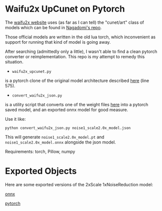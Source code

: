 # Waifu2x UpCunet on Pytorch

The [waifu2x website](http://waifu2x.udp.jp/) uses (as far as I can tell) the "cunet/art" class of models which can be found in [Nagadomi's repo](https://github.com/nagadomi/waifu2x/tree/master/models/cunet/art).

Those official models are written in the old lua torch, which inconvenient as support for running that kind of model is going away.

After searching (admittedly only a little), I wasn't able to find a clean pytorch converter or reimplementation. This repo is my attempt to remedy this situation.

- `waifu2x_upcunet.py` 

is a pytorch clone of the original model architecture described [here](https://github.com/nagadomi/waifu2x/blob/master/lib/srcnn.lua) (line 575).

- `convert_waifu2x_json.py` 

is a utility script that converts one of the weight files [here](https://github.com/nagadomi/waifu2x/tree/master/models/cunet/art) into a pytorch saved model, and an exported onnx model for good measure.

Use it like:

```
python convert_waifu2x_json.py noise1_scale2.0x_model.json
```

This will generate `noise1_scale2.0x_model.pt` and `noise1_scale2.0x_model.onnx` alongside the json model.

Requirements: torch, Pillow, numpy

# Exported Objects

Here are some exported versions of the 2xScale 1xNoiseReduction model:

[onnx](https://hivemind-repo.s3-us-west-2.amazonaws.com/obj/noise1_scale2.0x_model.onnx)

[pytorch](https://hivemind-repo.s3-us-west-2.amazonaws.com/obj/noise1_scale2.0x_model.pt)
